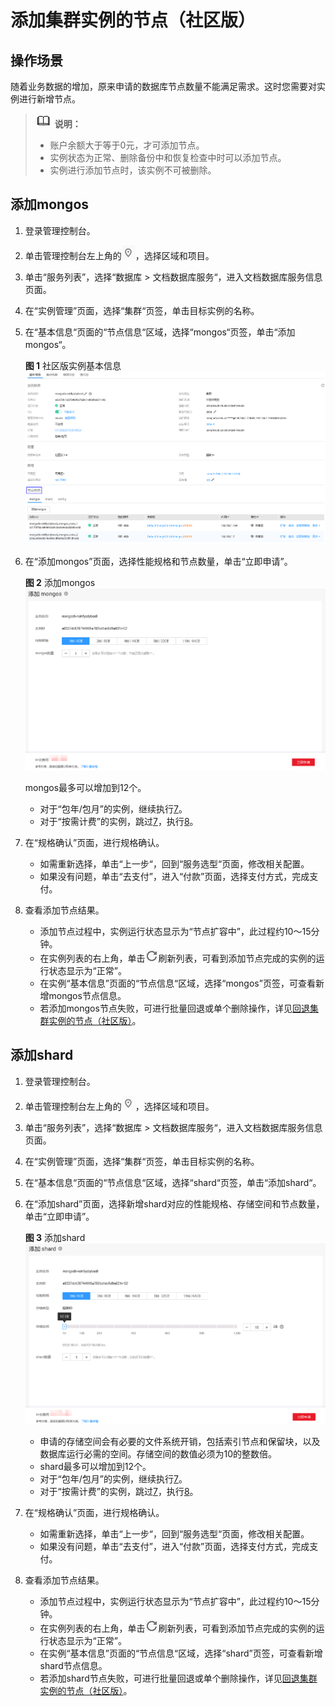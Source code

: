 # 添加集群实例的节点（社区版）<a name="zh-cn_topic_increase_nodes"></a>

## 操作场景<a name="section34286219201027"></a>

随着业务数据的增加，原来申请的数据库节点数量不能满足需求。这时您需要对实例进行新增节点。

>![](public_sys-resources/icon-note.gif) **说明：**   
>-   账户余额大于等于0元，才可添加节点。  
>-   实例状态为正常、删除备份中和恢复检查中时可以添加节点。  
>-   实例进行添加节点时，该实例不可被删除。  

## 添加mongos<a name="section51046890162836"></a>

1.  登录管理控制台。
2.  单击管理控制台左上角的![](figures/region.png)，选择区域和项目。
3.  单击“服务列表”，选择“数据库  \>  文档数据库服务“，进入文档数据库服务信息页面。
4.  在“实例管理”页面，选择“集群“页签，单击目标实例的名称。
5.  在“基本信息“页面的“节点信息“区域，选择“mongos“页签，单击“添加mongos“。

    **图 1**  社区版实例基本信息<a name="fig133991030204518"></a>  
    ![](figures/社区版实例基本信息.png "社区版实例基本信息")

6.  在“添加mongos”页面，选择性能规格和节点数量，单击“立即申请”。

    **图 2**  添加mongos<a name="fig167112521835"></a>  
    ![](figures/添加mongos.png "添加mongos")

    mongos最多可以增加到12个。

    -   对于“包年/包月”的实例，继续执行[7](#le0510c82a1db4c6a83e9bbe4600f52db)。
    -   对于“按需计费”的实例，跳过[7](#le0510c82a1db4c6a83e9bbe4600f52db)，执行[8](#li55760807163532)。

7.  <a name="le0510c82a1db4c6a83e9bbe4600f52db"></a>在“规格确认”页面，进行规格确认。
    -   如需重新选择，单击“上一步“，回到“服务选型“页面，修改相关配置。
    -   如果没有问题，单击“去支付”，进入“付款”页面，选择支付方式，完成支付。

8.  <a name="li55760807163532"></a>查看添加节点结果。
    -   添加节点过程中，实例运行状态显示为“节点扩容中”，此过程约10～15分钟。
    -   在实例列表的右上角，单击![](figures/refresh.png)刷新列表，可看到添加节点完成的实例的运行状态显示为“正常”。
    -   在实例“基本信息”页面的“节点信息“区域，选择“mongos”页签，可查看新增mongos节点信息。
    -   若添加mongos节点失败，可进行批量回退或单个删除操作，详见[回退集群实例的节点（社区版）](回退集群实例的节点（社区版）.md)。


## 添加shard<a name="section3495337616353"></a>

1.  登录管理控制台。
2.  单击管理控制台左上角的![](figures/region.png)，选择区域和项目。
3.  单击“服务列表”，选择“数据库  \>  文档数据库服务“，进入文档数据库服务信息页面。
4.  在“实例管理”页面，选择“集群“页签，单击目标实例的名称。
5.  在“基本信息“页面的“节点信息“区域，选择“shard“页签，单击“添加shard“。
6.  在“添加shard”页面，选择新增shard对应的性能规格、存储空间和节点数量，单击“立即申请”。

    **图 3**  添加shard<a name="fig56091327566"></a>  
    ![](figures/添加shard.png "添加shard")

    -   申请的存储空间会有必要的文件系统开销，包括索引节点和保留块，以及数据库运行必需的空间。存储空间的数值必须为10的整数倍。
    -   shard最多可以增加到12个。
    -   对于“包年/包月”的实例，继续执行[7](#li350143816353)。
    -   对于“按需计费”的实例，跳过[7](#li350143816353)，执行[8](#li1418047816353)。

7.  <a name="li350143816353"></a>在“规格确认”页面，进行规格确认。
    -   如需重新选择，单击“上一步“，回到“服务选型“页面，修改相关配置。
    -   如果没有问题，单击“去支付”，进入“付款”页面，选择支付方式，完成支付。

8.  <a name="li1418047816353"></a>查看添加节点结果。
    -   添加节点过程中，实例运行状态显示为“节点扩容中”，此过程约10～15分钟。
    -   在实例列表的右上角，单击![](figures/refresh.png)刷新列表，可看到添加节点完成的实例的运行状态显示为“正常”。
    -   在实例“基本信息”页面的“节点信息“区域，选择“shard”页签，可查看新增shard节点信息。
    -   若添加shard节点失败，可进行批量回退或单个删除操作，详见[回退集群实例的节点（社区版）](回退集群实例的节点（社区版）.md)。


